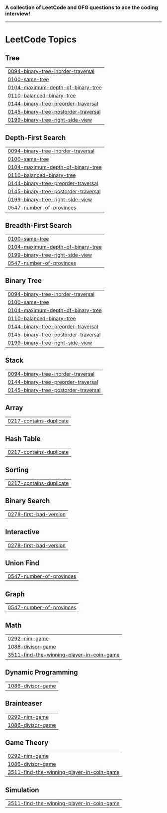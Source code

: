 ### A collection of LeetCode and GFG questions to ace the coding interview!
*** 
<!---LeetCode Topics Start-->
# LeetCode Topics
## Tree
|  |
| ------- |
| [0094-binary-tree-inorder-traversal](https://github.com/Manmoksh/Practice-GFG/tree/master/0094-binary-tree-inorder-traversal) |
| [0100-same-tree](https://github.com/Manmoksh/Practice-GFG/tree/master/0100-same-tree) |
| [0104-maximum-depth-of-binary-tree](https://github.com/Manmoksh/Practice-GFG/tree/master/0104-maximum-depth-of-binary-tree) |
| [0110-balanced-binary-tree](https://github.com/Manmoksh/Practice-GFG/tree/master/0110-balanced-binary-tree) |
| [0144-binary-tree-preorder-traversal](https://github.com/Manmoksh/Practice-GFG/tree/master/0144-binary-tree-preorder-traversal) |
| [0145-binary-tree-postorder-traversal](https://github.com/Manmoksh/Practice-GFG/tree/master/0145-binary-tree-postorder-traversal) |
| [0199-binary-tree-right-side-view](https://github.com/Manmoksh/Practice-GFG/tree/master/0199-binary-tree-right-side-view) |
## Depth-First Search
|  |
| ------- |
| [0094-binary-tree-inorder-traversal](https://github.com/Manmoksh/Practice-GFG/tree/master/0094-binary-tree-inorder-traversal) |
| [0100-same-tree](https://github.com/Manmoksh/Practice-GFG/tree/master/0100-same-tree) |
| [0104-maximum-depth-of-binary-tree](https://github.com/Manmoksh/Practice-GFG/tree/master/0104-maximum-depth-of-binary-tree) |
| [0110-balanced-binary-tree](https://github.com/Manmoksh/Practice-GFG/tree/master/0110-balanced-binary-tree) |
| [0144-binary-tree-preorder-traversal](https://github.com/Manmoksh/Practice-GFG/tree/master/0144-binary-tree-preorder-traversal) |
| [0145-binary-tree-postorder-traversal](https://github.com/Manmoksh/Practice-GFG/tree/master/0145-binary-tree-postorder-traversal) |
| [0199-binary-tree-right-side-view](https://github.com/Manmoksh/Practice-GFG/tree/master/0199-binary-tree-right-side-view) |
| [0547-number-of-provinces](https://github.com/Manmoksh/Practice-GFG/tree/master/0547-number-of-provinces) |
## Breadth-First Search
|  |
| ------- |
| [0100-same-tree](https://github.com/Manmoksh/Practice-GFG/tree/master/0100-same-tree) |
| [0104-maximum-depth-of-binary-tree](https://github.com/Manmoksh/Practice-GFG/tree/master/0104-maximum-depth-of-binary-tree) |
| [0199-binary-tree-right-side-view](https://github.com/Manmoksh/Practice-GFG/tree/master/0199-binary-tree-right-side-view) |
| [0547-number-of-provinces](https://github.com/Manmoksh/Practice-GFG/tree/master/0547-number-of-provinces) |
## Binary Tree
|  |
| ------- |
| [0094-binary-tree-inorder-traversal](https://github.com/Manmoksh/Practice-GFG/tree/master/0094-binary-tree-inorder-traversal) |
| [0100-same-tree](https://github.com/Manmoksh/Practice-GFG/tree/master/0100-same-tree) |
| [0104-maximum-depth-of-binary-tree](https://github.com/Manmoksh/Practice-GFG/tree/master/0104-maximum-depth-of-binary-tree) |
| [0110-balanced-binary-tree](https://github.com/Manmoksh/Practice-GFG/tree/master/0110-balanced-binary-tree) |
| [0144-binary-tree-preorder-traversal](https://github.com/Manmoksh/Practice-GFG/tree/master/0144-binary-tree-preorder-traversal) |
| [0145-binary-tree-postorder-traversal](https://github.com/Manmoksh/Practice-GFG/tree/master/0145-binary-tree-postorder-traversal) |
| [0199-binary-tree-right-side-view](https://github.com/Manmoksh/Practice-GFG/tree/master/0199-binary-tree-right-side-view) |
## Stack
|  |
| ------- |
| [0094-binary-tree-inorder-traversal](https://github.com/Manmoksh/Practice-GFG/tree/master/0094-binary-tree-inorder-traversal) |
| [0144-binary-tree-preorder-traversal](https://github.com/Manmoksh/Practice-GFG/tree/master/0144-binary-tree-preorder-traversal) |
| [0145-binary-tree-postorder-traversal](https://github.com/Manmoksh/Practice-GFG/tree/master/0145-binary-tree-postorder-traversal) |
## Array
|  |
| ------- |
| [0217-contains-duplicate](https://github.com/Manmoksh/Practice-GFG/tree/master/0217-contains-duplicate) |
## Hash Table
|  |
| ------- |
| [0217-contains-duplicate](https://github.com/Manmoksh/Practice-GFG/tree/master/0217-contains-duplicate) |
## Sorting
|  |
| ------- |
| [0217-contains-duplicate](https://github.com/Manmoksh/Practice-GFG/tree/master/0217-contains-duplicate) |
## Binary Search
|  |
| ------- |
| [0278-first-bad-version](https://github.com/Manmoksh/Practice-GFG/tree/master/0278-first-bad-version) |
## Interactive
|  |
| ------- |
| [0278-first-bad-version](https://github.com/Manmoksh/Practice-GFG/tree/master/0278-first-bad-version) |
## Union Find
|  |
| ------- |
| [0547-number-of-provinces](https://github.com/Manmoksh/Practice-GFG/tree/master/0547-number-of-provinces) |
## Graph
|  |
| ------- |
| [0547-number-of-provinces](https://github.com/Manmoksh/Practice-GFG/tree/master/0547-number-of-provinces) |
## Math
|  |
| ------- |
| [0292-nim-game](https://github.com/Manmoksh/Practice-GFG/tree/master/0292-nim-game) |
| [1086-divisor-game](https://github.com/Manmoksh/Practice-GFG/tree/master/1086-divisor-game) |
| [3511-find-the-winning-player-in-coin-game](https://github.com/Manmoksh/Practice-GFG/tree/master/3511-find-the-winning-player-in-coin-game) |
## Dynamic Programming
|  |
| ------- |
| [1086-divisor-game](https://github.com/Manmoksh/Practice-GFG/tree/master/1086-divisor-game) |
## Brainteaser
|  |
| ------- |
| [0292-nim-game](https://github.com/Manmoksh/Practice-GFG/tree/master/0292-nim-game) |
| [1086-divisor-game](https://github.com/Manmoksh/Practice-GFG/tree/master/1086-divisor-game) |
## Game Theory
|  |
| ------- |
| [0292-nim-game](https://github.com/Manmoksh/Practice-GFG/tree/master/0292-nim-game) |
| [1086-divisor-game](https://github.com/Manmoksh/Practice-GFG/tree/master/1086-divisor-game) |
| [3511-find-the-winning-player-in-coin-game](https://github.com/Manmoksh/Practice-GFG/tree/master/3511-find-the-winning-player-in-coin-game) |
## Simulation
|  |
| ------- |
| [3511-find-the-winning-player-in-coin-game](https://github.com/Manmoksh/Practice-GFG/tree/master/3511-find-the-winning-player-in-coin-game) |
<!---LeetCode Topics End-->
